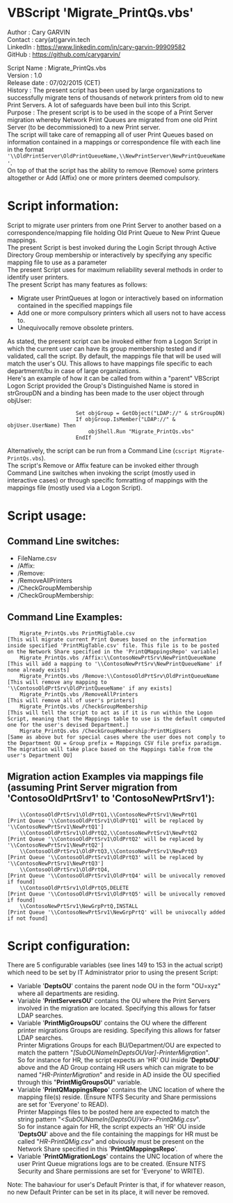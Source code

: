 # VBScript 'Migrate_PrintQs.vbs'


Author       : Cary GARVIN  
Contact      : cary(at)garvin.tech  
LinkedIn     : https://www.linkedin.com/in/cary-garvin-99909582  
GitHub       : https://github.com/carygarvin/  


Script Name  : Migrate_PrintQs.vbs  
Version      : 1.0  
Release date : 07/02/2015 (CET)  
History      : The present script has been used by large organizations to successfully migrate tens of thousands of network printers from old to new Print Servers. A lot of safeguards have been buil into this Script.  
Purpose      : The present script is to be used in the scope of a Print Server migration whereby Network Print Queues are migrated from one old Print Server (to be decommissioned) to a new Print server.  
               The script will take care of remapping all of user Print Queues based on information contained in a mappings or correspondence file with each line in the format `'\\OldPrintServer\OldPrintQueueName,\\NewPrintServer\NewPrintQueueName'`.  
               On top of that the script has the ability to remove (Remove) some printers altogether or Add (Affix) one or more printers deemed compulsory.  

# Script information:
Script to migrate user printers from one Print Server to another based on a correspondence/mapping file holding Old Print Queue to New Print Queue mappings.  
The present Script is best invoked during the Login Script through Active Directory Group membership or interactively by specifying any specific mapping file to use as a parameter  
The present Script uses for maximum reliability several methods in order to identify user printers.  
The present Script has many features as follows:  
* Migrate user PrintQueues at logon or interactively based on information contained in the specified mappings file  
* Add one or more compulsory printers which all users not to have access to.  
* Unequivocally remove obsolete printers.  

As stated, the present script can be invoked either from a Logon Script in which the current user can have its group membership tested and if validated, call the script. By default, the mappings file that will be used will match the user's OU. This allows to have mappings file specific to each departmernt/bu in case of large organizations.  
Here's an example of how it can be called from within a "parent" VBScript Logon Script provided the Group's Distinguished Name is stored in strGroupDN and a binding has been made to the user object through objUser:  
  
                          Set objGroup = GetObject("LDAP://" & strGroupDN)
                          If objGroup.IsMember("LDAP://" & objUser.UserName) Then
                              objShell.Run "Migrate_PrintQs.vbs"
                          EndIf  
Alternatively, the script can be run from a Command Line (`cscript Migrate-PrintQs.vbs`).  
The script's Remove or Affix feature can be invoked either through Command Line switches when invoking the script (mostly used in interactive cases) or through specific fomratting of mappings with the mappings file (mostly used via a Logon Script).  

# Script usage:  
## Command Line switches:  
* FileName.csv  
* /Affix:  
* /Remove:  
* /RemoveAllPrinters  
* /CheckGroupMembership  
* /CheckGroupMembership:<CustomGroupName>  

## Command Line Examples:  
        Migrate_PrintQs.vbs PrintMigTable.csv                                   [This will migrate current Print Queues based on the information inside specified 'PrintMigTable.csv' file. This file is to be posted on the Network Share specified in the 'PrintQMappingsRepo' variable]  
        Migrate_PrintQs.vbs /Affix:\\ContosoNewPrtSrv\NewPrintQueueName	    [This will add a mapping to '\\ContosoNewPrtSrv\NewPrintQueueName' if none already exists]  
        Migrate_PrintQs.vbs /Remove:\\ContosoOldPrtSrv\OldPrintQueueName	    [This will remove any mapping to '\\ContosoOldPrtSrv\OldPrintQueueName' if any exists]  
        Migrate_PrintQs.vbs /RemoveAllPrinters                                  [This will remove all of user's printers]  
        Migrate_PrintQs.vbs /CheckGroupMembership                               [This will tell the script to act as if it is run within the Logon Script, meaning that the Mappings table to use is the default computed one for the user's devised Department.]  
        Migrate_PrintQs.vbs /CheckGroupMembership:PrintMigUsers                 [Same as above but for special cases where the user does not comply to the Department OU = Group prefix = Mappings CSV file prefix paradigm. The migration will take place based on the Mappings table from the user's Department OU]  

## Migration action Examples via mappings file (assuming Print Server migration from 'ContosoOldPrtSrv1' to 'ContosoNewPrtSrv1'):  
        \\ContosoOldPrtSrv1\OldPrtQ1,\\ContosoNewPrtSrv1\NewPrtQ1               [Print Queue '\\ContosoOldPrtSrv1\OldPrtQ1' will be replaced by '\\ContosoNewPrtSrv1\NewPrtQ1']  
        \\ContosoOldPrtSrv1\OldPrtQ2,\\ContosoNewPrtSrv1\NewPrtQ2               [Print Queue '\\ContosoOldPrtSrv1\OldPrtQ2' will be replaced by '\\ContosoNewPrtSrv1\NewPrtQ2']  
        \\ContosoOldPrtSrv1\OldPrtQ3,\\ContosoNewPrtSrv1\NewPrtQ3               [Print Queue '\\ContosoOldPrtSrv1\OldPrtQ3' will be replaced by '\\ContosoNewPrtSrv1\NewPrtQ3']  
        \\ContosoOldPrtSrv1\OldPrtQ4,                                           [Print Queue '\\ContosoOldPrtSrv1\OldPrtQ4' will be univocally removed if found]  
        \\ContosoOldPrtSrv1\OldPrtQ5,DELETE                                     [Print Queue '\\ContosoOldPrtSrv1\OldPrtQ5' will be univocally removed if found]  
        \\ContosoNewPrtSrv1\NewGrpPrtQ,INSTALL                                  [Print Queue '\\ContosoNewPrtSrv1\NewGrpPrtQ' will be univocally added if not found]  


# Script configuration:  
There are 5 configurable variables (see lines 149 to 153 in the actual script) which need to be set by IT Administrator prior to using the present Script:  
* Variable '**DeptsOU**' contains the parent node OU in the form "OU=xyz" where all departments are residing.  
* Variable '**PrintServersOU**' contains the OU where the Print Servers involved in the migration are located. Specifying this allows for fatser LDAP searches.  
* Variable '**PrintMigGroupsOU**' contains the OU where the different printer migrations Groups are residing. Specifying this allows for fatser LDAP searches.  
          Printer Migrations Groups for each BU/Department/OU are expected to match the pattern "_[SubOUNameInDeptsOUVar]-PrinterMigration_".  
          So for instance for HR, the script expects an 'HR' OU inside '**DeptsOU**' above and the AD Group containg HR users which can migrate to be named "_HR-PrinterMigration_" and reside in AD inside the OU specified through this "**PrintMigGroupsOU**" variable.  
* Variable '**PrintQMappingsRepo**' contains the UNC location of where the mapping file(s) reside. (Ensure NTFS Security and Share permissions are set for 'Everyone' to READ).  
          Printer Mappings files to be posted here are expected to match the string pattern "_<SubOUNameIn{DeptsOU}Var>-PrintQMig.csv_".  
          So for instance again for HR, the script expects an 'HR' OU inside '**DeptsOU**' above and the file containing the mappings for HR must be called "_HR-PrintQMig.csv_" and obviously must be present on the Network Share specified in this '**PrintQMappingsRepo**'.  
* Variable '**PrintQMigrationLogs**' contains the UNC location of where the user Print Queue migrations logs are to be created. (Ensure NTFS Security and Share permissions are set for 'Everyone' to WRITE).  


Note: The bahaviour for user's Default Printer is that, if for whatever reason, no new Default Printer can be set in its place, it will never be removed.  
